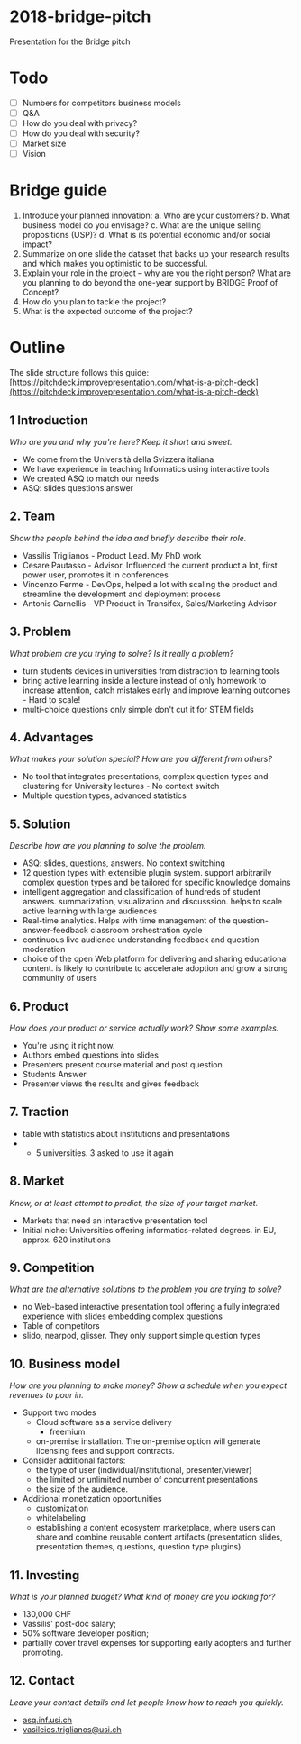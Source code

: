 # 2018-bridge-pitch
Presentation for the Bridge pitch

# Todo

- [ ] Numbers for competitors business models
- [ ] Q&A
- [ ] How do you deal with privacy?
- [ ] How do you deal with security?
- [ ] Market size
- [ ] Vision

# Bridge guide

1. Introduce your planned innovation:
    a. Who are your customers?
    b. What business model do you envisage?
    c. What are the unique selling propositions (USP)?
    d. What is its potential economic and/or social impact?
2. Summarize on one slide the dataset that backs up your research results and which
makes you optimistic to be successful.
3. Explain your role in the project – why are you the right person? What are you planning
to do beyond the one-year support by BRIDGE Proof of Concept?
4. How do you plan to tackle the project?
5. What is the expected outcome of the project?

# Outline

The slide structure follows this guide: [https://pitchdeck.improvepresentation.com/what-is-a-pitch-deck](https://pitchdeck.improvepresentation.com/what-is-a-pitch-deck)

## 1 Introduction
_Who are you and why you're here? Keep it short and sweet._

* We come from the Università della Svizzera italiana
* We have experience in teaching Informatics using interactive tools
* We created ASQ to match our needs
* ASQ: slides questions answer

## 2. Team
_Show the people behind the idea and briefly describe their role._

* Vassilis Triglianos - Product Lead. My PhD work
* Cesare Pautasso - Advisor. Influenced the current product a lot, first power user, promotes it in conferences
* Vincenzo Ferme - DevOps, helped a lot with scaling the product and streamline the development and deployment process
* Antonis Garnellis - VP Product in Transifex, Sales/Marketing Advisor

## 3. Problem
_What problem are you trying to solve? Is it really a problem?_

* turn students devices in universities from distraction to learning tools
* bring active learning inside a lecture instead of only homework to increase attention, catch mistakes early and improve learning outcomes - Hard to scale!
* multi-choice questions only simple don't cut it for STEM fields

## 4. Advantages
_What makes your solution special? How are you different from others?_

* No tool that integrates presentations, complex question types and clustering for University lectures - No context switch
* Multiple question types, advanced statistics

## 5. Solution
_Describe how are you planning to solve the problem._

* ASQ: slides, questions, answers. No context switching
* 12 question types with extensible plugin system. support arbitrarily complex question types and be tailored for specific knowledge domains
* intelligent aggregation and classification of hundreds of student answers. summarization, visualization and discusssion. helps to scale active learning with large audiences
* Real-time analytics. Helps with time management of the question-answer-feedback classroom orchestration cycle
* continuous live audience understanding feedback and question moderation
* choice of the open Web platform for delivering and sharing educational content. is likely to contribute to accelerate adoption and grow a strong community of users


## 6. Product
_How does your product or service actually work? Show some examples._

<!--First bullet point. Nice! BUT: I would include tailored questions in the previous slide, or at least one if there is not time. This help a lot to let them understanding what they are using. Better if it is a question related to teaching activities, but contextualized to the audience. We can think together on this. -->
* You're using it right now.
* Authors embed questions into slides
* Presenters present course material and post question
* Students Answer
* Presenter views the results and gives feedback
<!--I would mention something about the possibility for the presenter to also use the feedback to tailor the lecture to the audience understanding, and not just passively provide content to the students that are not interested, and could probably do the same and in a much more effective way, by accessing structured online material on the same content (this is true especially for what concern computer science)-->

## 7. Traction

* table with statistics about institutions and presentations
* * 5 universities. 3 asked to use it again <!--make it clear why the other two did not ask, if it is at our advantage-->

## 8. Market
_Know, or at least attempt to predict, the size of your target market._

* Markets that need an interactive presentation tool
* Initial niche: Universities offering informatics-related degrees. in EU, approx. 620 institutions

## 9. Competition
_What are the alternative solutions to the problem you are trying to solve?_

* no Web-based interactive presentation tool offering a fully integrated experience with slides embedding complex questions
* Table of competitors
* slido, nearpod, glisser. They only support simple question types <!--make it cler why, in our experience, we know this is not good enough-->

## 10. Business model
_How are you planning to make money? Show a schedule when you expect revenues to pour in._

* Support two modes
    * Cloud software as a service delivery
        - freemium
    * on-premise installation. The on-premise option will generate licensing fees and support contracts.
* Consider additional factors:
    - the type of user (individual/institutional, presenter/viewer)
    -  the limited or unlimited number of concurrent presentations
    -  the size of the audience. 
* Additional monetization opportunities 
    -  customization
    -  whitelabeling
    -  establishing a content ecosystem marketplace, where users can share and combine reusable content artifacts (presentation slides, presentation themes, questions, question type plugins).

## 11. Investing
_What is your planned budget? What kind of money are you looking for?_

* 130,000 CHF
* Vassilis' post-doc salary;
* 50% software developer position;
* partially cover travel expenses for supporting early adopters and further promoting.

## 12. Contact
_Leave your contact details and let people know how to reach you quickly._

* [asq.inf.usi.ch](http://asq.inf.usi.ch)
* [vasileios.triglianos@usi.ch](mailto:vasileios.triglianos@usi.ch)
